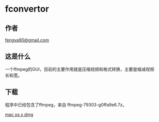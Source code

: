 # fconvertor

## 作者

fengya90@gmail.com

## 这是什么

一个ffmpeg的GUI，目前的主要作用就是压缩视频和格式转换，主要是缩减视频长和宽。


## 下载

程序中已经包含了ffmpeg，来自 ffmpeg-79303-g0ffa9e6.7z。

[mac os x dmg](http://pan.baidu.com/s/1miMpl1m)



